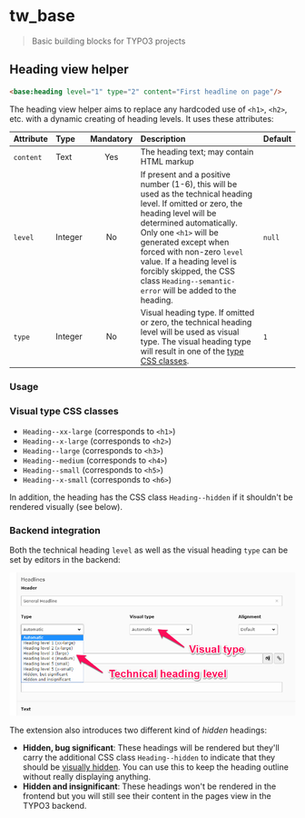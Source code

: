 # tw_base

> Basic building blocks for TYPO3 projects

## Heading view helper

```html
<base:heading level="1" type="2" content="First headline on page"/>
```

The heading view helper aims to replace any hardcoded use of `<h1>`, `<h2>`, etc. with a dynamic creating of heading levels. It uses these attributes:

| Attribute | Type    | Mandatory | Description                                                                                       | Default |
|:----------|:--------|:---------:|:--------------------------------------------------------------------------------------------------|:--------|
| `content` | Text    |    Yes    | The heading text; may contain HTML markup                                                         |         |
| `level`   | Integer |    No     | If present and a positive number (1-6), this will be used as the technical heading level. If omitted or zero, the heading level will be determined automatically. Only one `<h1>` will be generated except when forced with non-zero `level` value. If a heading level is forcibly skipped, the CSS class `Heading--semantic-error` will be added to the heading. | `null`  |
| `type`   | Integer |    No     | Visual heading type. If omitted or zero, the technical heading level will be used as visual type. The visual heading type will result in one of the [type CSS classes](#visual-type-css-classes). | `1`  |

### Usage



### Visual type CSS classes

* `Heading--xx-large`  (corresponds to `<h1>`)
* `Heading--x-large` (corresponds to `<h2>`)
* `Heading--large` (corresponds to `<h3>`)
* `Heading--medium` (corresponds to `<h4>`)
* `Heading--small` (corresponds to `<h5>`)
* `Heading--x-small` (corresponds to `<h6>`)

In addition, the heading has the CSS class `Heading--hidden` if it shouldn't be rendered visually (see below).

### Backend integration

Both the technical heading `level` as well as the visual heading `type` can be set by editors in the backend:

![Backend integration of headings](heading.png)

The extension also introduces two different kind of *hidden* headings:

* **Hidden, bug significant**: These headings will be rendered but they'll carry the additional CSS class `Heading--hidden` to indicate that they should be [visually hidden](https://a11yproject.com/posts/how-to-hide-content/). You can use this to keep the heading outline without really displaying anything.
* **Hidden and insignificant**: These headings won't be rendered in the frontend but you will still see their content in the pages view in the TYPO3 backend.
